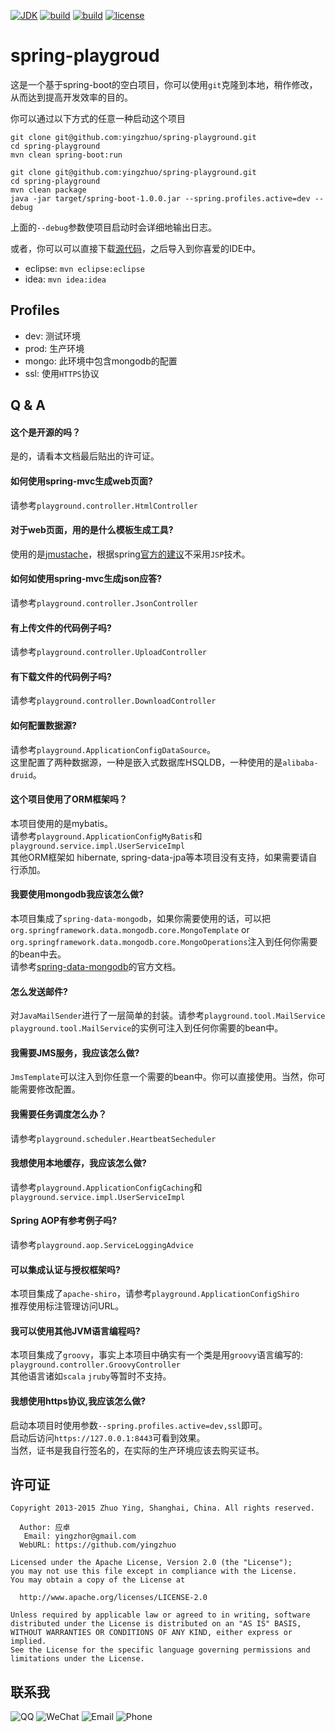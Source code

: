 [![JDK](http://img.shields.io/badge/jdk-v8.0-yellow.svg)](http://www.oracle.com/technetwork/java/javase/downloads/index.html)
[![build](http://img.shields.io/badge/build-maven_2-green.svg)](https://maven.apache.org/)
[![build](http://img.shields.io/badge/build-passing-blue.svg)](https://travis-ci.org/yingzhuo/spring-playground)
[![license](http://img.shields.io/badge/license-apache_2-red.svg)](http://www.apache.org/licenses/LICENSE-2.0)

# spring-playgroud
这是一个基于spring-boot的空白项目，你可以使用`git`克隆到本地，稍作修改，从而达到提高开发效率的目的。

你可以通过以下方式的任意一种启动这个项目

```
git clone git@github.com:yingzhuo/spring-playground.git
cd spring-playground
mvn clean spring-boot:run
```

```
git clone git@github.com:yingzhuo/spring-playground.git
cd spring-playground
mvn clean package
java -jar target/spring-boot-1.0.0.jar --spring.profiles.active=dev --debug
```

上面的`--debug`参数使项目启动时会详细地输出日志。


或者，你可以可以直接下载[源代码](https://github.com/yingzhuo/spring-playground/archive/master.zip)，之后导入到你喜爱的IDE中。
* eclipse: `mvn eclipse:eclipse`
* idea: `mvn idea:idea`

Profiles
---------------------------
* dev:  测试环境
* prod: 生产环境
* mongo: 此环境中包含mongodb的配置
* ssl: 使用`HTTPS`协议

Q &amp; A
---------------------------

#### 这个是开源的吗？
是的，请看本文档最后贴出的许可证。

#### 如何使用spring-mvc生成web页面?
请参考`playground.controller.HtmlController`

#### 对于web页面，用的是什么模板生成工具?
使用的是[jmustache](https://github.com/samskivert/jmustache)，根据spring[官方的建议](http://docs.spring.io/spring-boot/docs/current/reference/htmlsingle/#boot-features-jsp-limitations)不采用`JSP`技术。

#### 如何如使用spring-mvc生成json应答?
请参考`playground.controller.JsonController`

#### 有上传文件的代码例子吗?
请参考`playground.controller.UploadController`

#### 有下载文件的代码例子吗?
请参考`playground.controller.DownloadController`

#### 如何配置数据源?
请参考`playground.ApplicationConfigDataSource`。<br>
这里配置了两种数据源，一种是嵌入式数据库HSQLDB，一种使用的是`alibaba-druid`。

#### 这个项目使用了ORM框架吗？
本项目使用的是mybatis。<br>
请参考`playground.ApplicationConfigMyBatis`和`playground.service.impl.UserServiceImpl` <br>
其他ORM框架如 hibernate, spring-data-jpa等本项目没有支持，如果需要请自行添加。

#### 我要使用mongodb我应该怎么做?
本项目集成了`spring-data-mongodb`，如果你需要使用的话，可以把`org.springframework.data.mongodb.core.MongoTemplate` or `org.springframework.data.mongodb.core.MongoOperations`注入到任何你需要的bean中去。<br>
请参考[spring-data-mongodb](http://docs.spring.io/spring-data/data-mongo/docs/1.7.1.RELEASE/reference/html/)的官方文档。<br>

#### 怎么发送邮件?
对`JavaMailSender`进行了一层简单的封装。请参考`playground.tool.MailService` <br>
`playground.tool.MailService`的实例可注入到任何你需要的bean中。

#### 我需要JMS服务，我应该怎么做?
`JmsTemplate`可以注入到你任意一个需要的bean中。你可以直接使用。当然，你可能需要修改配置。

#### 我需要任务调度怎么办？
请参考`playground.scheduler.HeartbeatSecheduler`

#### 我想使用本地缓存，我应该怎么做?
请参考`playground.ApplicationConfigCaching`和`playground.service.impl.UserServiceImpl`

#### Spring AOP有参考例子吗?
请参考`playground.aop.ServiceLoggingAdvice`

#### 可以集成认证与授权框架吗?
本项目集成了`apache-shiro`，请参考`playground.ApplicationConfigShiro` <br>
推荐使用标注管理访问URL。

#### 我可以使用其他JVM语言编程吗?
本项目集成了`groovy`，事实上本项目中确实有一个类是用`groovy`语言编写的: `playground.controller.GroovyController` <br>
其他语言诸如`scala` `jruby`等暂时不支持。

#### 我想使用https协议,我应该怎么做?
启动本项目时使用参数`--spring.profiles.active=dev,ssl`即可。<br>
启动后访问`https://127.0.0.1:8443`可看到效果。<br>
当然，证书是我自行签名的，在实际的生产环境应该去购买证书。


许可证
---------------------------

```
Copyright 2013-2015 Zhuo Ying, Shanghai, China. All rights reserved.

  Author: 应卓
   Email: yingzhor@gmail.com
  WebURL: https://github.com/yingzhuo

Licensed under the Apache License, Version 2.0 (the "License");
you may not use this file except in compliance with the License.
You may obtain a copy of the License at

  http://www.apache.org/licenses/LICENSE-2.0

Unless required by applicable law or agreed to in writing, software
distributed under the License is distributed on an "AS IS" BASIS,
WITHOUT WARRANTIES OR CONDITIONS OF ANY KIND, either express or implied.
See the License for the specific language governing permissions and
limitations under the License.
```

联系我
---------------------------
![QQ](http://img.shields.io/badge/QQ-23007067-blue.svg)
![WeChat](http://img.shields.io/badge/WeChat-yingzhor-blue.svg)
![Email](http://img.shields.io/badge/Email-yingzhor@gmail.com-blue.svg)
![Phone](http://img.shields.io/badge/Phone-+86_189_1694_4373-blue.svg)